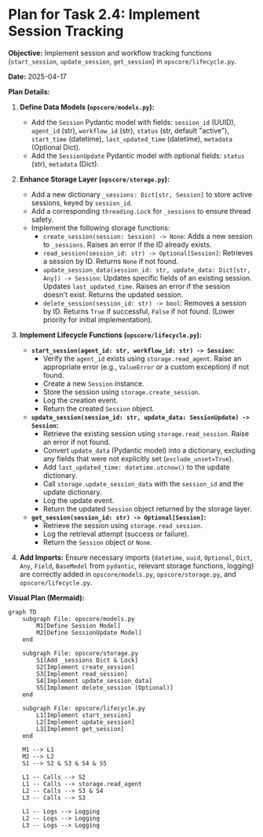 # Plan for Task 2.4: Implement Session Tracking

**Objective:** Implement session and workflow tracking functions (`start_session`, `update_session`, `get_session`) in `opscore/lifecycle.py`.

**Date:** 2025-04-17

**Plan Details:**

1.  **Define Data Models (`opscore/models.py`):**
    *   Add the `Session` Pydantic model with fields: `session_id` (UUID), `agent_id` (str), `workflow_id` (str), `status` (str, default "active"), `start_time` (datetime), `last_updated_time` (datetime), `metadata` (Optional Dict).
    *   Add the `SessionUpdate` Pydantic model with optional fields: `status` (str), `metadata` (Dict).

2.  **Enhance Storage Layer (`opscore/storage.py`):**
    *   Add a new dictionary `_sessions: Dict[str, Session]` to store active sessions, keyed by `session_id`.
    *   Add a corresponding `threading.Lock` for `_sessions` to ensure thread safety.
    *   Implement the following storage functions:
        *   `create_session(session: Session) -> None`: Adds a new session to `_sessions`. Raises an error if the ID already exists.
        *   `read_session(session_id: str) -> Optional[Session]`: Retrieves a session by ID. Returns `None` if not found.
        *   `update_session_data(session_id: str, update_data: Dict[str, Any]) -> Session`: Updates specific fields of an existing session. Updates `last_updated_time`. Raises an error if the session doesn't exist. Returns the updated session.
        *   `delete_session(session_id: str) -> bool`: Removes a session by ID. Returns `True` if successful, `False` if not found. (Lower priority for initial implementation).

3.  **Implement Lifecycle Functions (`opscore/lifecycle.py`):**
    *   **`start_session(agent_id: str, workflow_id: str) -> Session`:**
        *   Verify the `agent_id` exists using `storage.read_agent`. Raise an appropriate error (e.g., `ValueError` or a custom exception) if not found.
        *   Create a new `Session` instance.
        *   Store the session using `storage.create_session`.
        *   Log the creation event.
        *   Return the created `Session` object.
    *   **`update_session(session_id: str, update_data: SessionUpdate) -> Session`:**
        *   Retrieve the existing session using `storage.read_session`. Raise an error if not found.
        *   Convert `update_data` (Pydantic model) into a dictionary, excluding any fields that were not explicitly set (`exclude_unset=True`).
        *   Add `last_updated_time: datetime.utcnow()` to the update dictionary.
        *   Call `storage.update_session_data` with the `session_id` and the update dictionary.
        *   Log the update event.
        *   Return the updated `Session` object returned by the storage layer.
    *   **`get_session(session_id: str) -> Optional[Session]`:**
        *   Retrieve the session using `storage.read_session`.
        *   Log the retrieval attempt (success or failure).
        *   Return the `Session` object or `None`.

4.  **Add Imports:** Ensure necessary imports (`datetime`, `uuid`, `Optional`, `Dict`, `Any`, `Field`, `BaseModel` from `pydantic`, relevant storage functions, logging) are correctly added in `opscore/models.py`, `opscore/storage.py`, and `opscore/lifecycle.py`.

**Visual Plan (Mermaid):**

```mermaid
graph TD
    subgraph File: opscore/models.py
        M1[Define Session Model]
        M2[Define SessionUpdate Model]
    end

    subgraph File: opscore/storage.py
        S1[Add _sessions Dict & Lock]
        S2[Implement create_session]
        S3[Implement read_session]
        S4[Implement update_session_data]
        S5[Implement delete_session (Optional)]
    end

    subgraph File: opscore/lifecycle.py
        L1[Implement start_session]
        L2[Implement update_session]
        L3[Implement get_session]
    end

    M1 --> L1
    M2 --> L2
    S1 --> S2 & S3 & S4 & S5

    L1 -- Calls --> S2
    L1 -- Calls --> storage.read_agent
    L2 -- Calls --> S3 & S4
    L3 -- Calls --> S3

    L1 -- Logs --> Logging
    L2 -- Logs --> Logging
    L3 -- Logs --> Logging